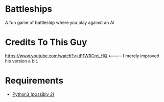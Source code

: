 # Battleships
A fun game of battleship where you play against an AI.


# Credits To This Guy
https://www.youtube.com/watch?v=tF1WRCrd_HQ <---- I merely improved his version a bit.


# Requirements
- [Python3 (possibly 2)](https://www.python.org/)
